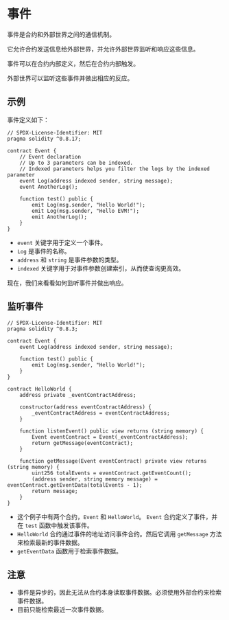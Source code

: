 # 事件

事件是合约和外部世界之间的通信机制。

它允许合约发送信息给外部世界，并允许外部世界监听和响应这些信息。

事件可以在合约内部定义，然后在合约内部触发。

外部世界可以监听这些事件并做出相应的反应。
## 示例

事件定义如下：

```solidity
// SPDX-License-Identifier: MIT
pragma solidity ^0.8.17;

contract Event {
    // Event declaration
    // Up to 3 parameters can be indexed.
    // Indexed parameters helps you filter the logs by the indexed parameter
    event Log(address indexed sender, string message);
    event AnotherLog();

    function test() public {
        emit Log(msg.sender, "Hello World!");
        emit Log(msg.sender, "Hello EVM!");
        emit AnotherLog();
    }
}
```

- `event` 关键字用于定义一个事件。
- `Log` 是事件的名称。
- `address` 和 `string` 是事件参数的类型。
- `indexed` 关键字用于对事件参数创建索引，从而使查询更高效。

现在，我们来看看如何监听事件并做出响应。

## 监听事件

```solidity
// SPDX-License-Identifier: MIT
pragma solidity ^0.8.3;

contract Event {
    event Log(address indexed sender, string message);

    function test() public {
        emit Log(msg.sender, "Hello World!");
    }
}

contract HelloWorld {
    address private _eventContractAddress;

    constructor(address eventContractAddress) {
        _eventContractAddress = eventContractAddress;
    }

    function listenEvent() public view returns (string memory) {
        Event eventContract = Event(_eventContractAddress);
        return getMessage(eventContract);
    }

    function getMessage(Event eventContract) private view returns (string memory) {
        uint256 totalEvents = eventContract.getEventCount();
        (address sender, string memory message) = eventContract.getEventData(totalEvents - 1);
        return message;
    }
}
```

- 这个例子中有两个合约，`Event` 和 `HelloWorld`。 `Event` 合约定义了事件，并在 `test` 函数中触发该事件。
- `HelloWorld` 合约通过事件的地址访问事件合约。然后它调用 `getMessage` 方法来检索最新的事件数据。
- `getEventData` 函数用于检索事件数据。

## 注意

- 事件是异步的，因此无法从合约本身读取事件数据。必须使用外部合约来检索事件数据。
- 目前只能检索最近一次事件数据。
